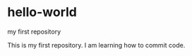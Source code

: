 # hello-world
my first repository

This is my first repository.  I am learning how to commit code.  
